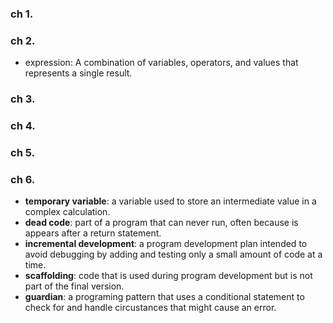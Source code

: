 ### ch 1.

### ch 2.

- expression: A combination of variables, operators, and values that represents a single result.

### ch 3.

### ch 4.

### ch 5.

### ch 6.

- **temporary variable**: a variable used to store an intermediate value in a complex calculation.
- **dead code**: part of a program that can never run, often because is appears after a return statement.
- **incremental development**: a program development plan intended to avoid debugging by adding and testing only a small amount of code at a time.
- **scaffolding**: code that is used during program development but is not part of the final version.
- **guardian**: a programing pattern that uses a conditional statement to check for and handle circustances that might cause an error.

